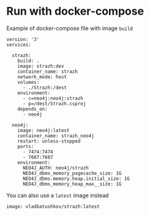 
# Run with docker-compose

Example of docker-compose file with image `build`

```
version: '3'
services:

  strazh:
    build: .
    image: strazh:dev
    container_name: strazh
    network_mode: host
    volumes:
      - ./Strazh:/dest
    environment:
      - c=neo4j:neo4j:strazh
      - p=/dest/Strazh.csproj
    depends_on:
      - neo4j

  neo4j:
    image: neo4j:latest
    container_name: strazh_neo4j
    restart: unless-stopped
    ports:
      - 7474:7474
      - 7687:7687
    environment:
      NEO4J_AUTH: neo4j/strazh
      NEO4J_dbms_memory_pagecache_size: 1G
      NEO4J_dbms.memory.heap.initial_size: 1G
      NEO4J_dbms_memory_heap_max__size: 1G
``` 

You can also use a `latest` image instead
```
image: vladbatushkov/strazh:latest
```